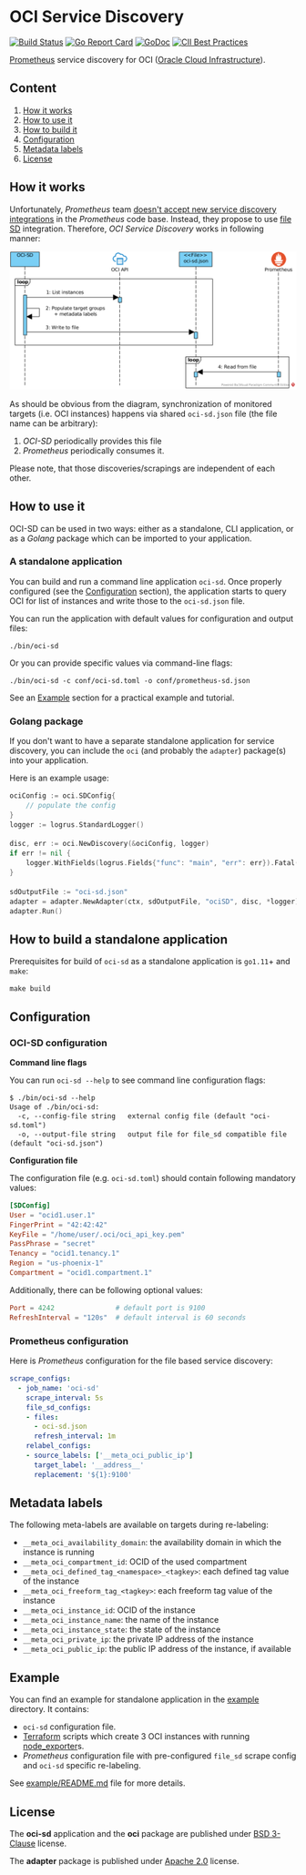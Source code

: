 # OCI Service Discovery

[![Build Status](https://travis-ci.org/sw-samuraj/oci-sd.svg?branch=master)](https://travis-ci.org/sw-samuraj/oci-sd)
[![Go Report Card](https://goreportcard.com/badge/github.com/sw-samuraj/oci-sd)](https://github.com/sw-samuraj/oci-sd)
[![GoDoc](https://godoc.org/github.com/sw-samuraj/oci-sd/oci?status.svg)](https://godoc.org/github.com/sw-samuraj/oci-sd/oci)
[![CII Best Practices](https://bestpractices.coreinfrastructure.org/projects/2185/badge)](https://bestpractices.coreinfrastructure.org/projects/2185)

[Prometheus](https://github.com/prometheus/prometheus) service discovery for OCI ([Oracle Cloud Infrastructure](https://cloud.oracle.com/iaas)).

## Content

1. [How it works](#how-it-works)
1. [How to use it](#how-to-use-it)
1. [How to build it](#how-to-build-a-standalone-application)
1. [Configuration](#configuration)
1. [Metadata labels](#metadata-labels)
1. [License](#license)

## How it works

Unfortunately, _Prometheus_ team [doesn't accept new service discovery
integrations](https://github.com/prometheus/prometheus/issues/4322#issuecomment-401828508) in the _Prometheus_
code base. Instead, they propose to use [file
SD](https://prometheus.io/docs/prometheus/latest/configuration/configuration/#%3Cfile_sd_config%3E) integration.
Therefore, _OCI Service Discovery_ works in following manner:

![OCI-SD sequence diagram](docs/OCI-SD-sequence.png)

As should be obvious from the diagram, synchronization of monitored targets (i.e. OCI instances) happens via shared
`oci-sd.json` file (the file name can be arbitrary):

1. _OCI-SD_ periodically provides this file
1. _Prometheus_ periodically consumes it.

Please note, that those discoveries/scrapings are independent of each other.

## How to use it

OCI-SD can be used in two ways: either as a standalone, CLI application, or as a _Golang_ package which can
be imported to your application.

### A standalone application

You can build and run a command line application `oci-sd`. Once properly configured (see the
[Configuration](#oci-sd-configuration) section), the application starts to query OCI for list of instances
and write those to the `oci-sd.json` file.

You can run the application with default values for configuration and output files:

    ./bin/oci-sd

Or you can provide specific values via command-line flags:

    ./bin/oci-sd -c conf/oci-sd.toml -o conf/prometheus-sd.json

See an [Example](#example) section for a practical example and tutorial.

### Golang package

If you don't want to have a separate standalone application for service discovery, you can include the `oci`
(and probably the `adapter`) package(s) into your application.

Here is an example usage:

```go
ociConfig := oci.SDConfig{
    // populate the config
}
logger := logrus.StandardLogger()

disc, err := oci.NewDiscovery(&ociConfig, logger)
if err != nil {
    logger.WithFields(logrus.Fields{"func": "main", "err": err}).Fatal("can't create OCI discovery")
}

sdOutputFile := "oci-sd.json"
adapter = adapter.NewAdapter(ctx, sdOutputFile, "ociSD", disc, *logger)
adapter.Run()
```

## How to build a standalone application

Prerequisites for build of `oci-sd` as a standalone application is `go1.11`+ and `make`:

    make build

## Configuration

### OCI-SD configuration

**Command line flags**

You can run `oci-sd --help` to see command line configuration flags:

    $ ./bin/oci-sd --help
    Usage of ./bin/oci-sd:
      -c, --config-file string   external config file (default "oci-sd.toml")
      -o, --output-file string   output file for file_sd compatible file (default "oci-sd.json")

**Configuration file**

The configuration file (e.g. `oci-sd.toml`) should contain following mandatory values:

```toml
[SDConfig]
User = "ocid1.user.1"
FingerPrint = "42:42:42"
KeyFile = "/home/user/.oci/oci_api_key.pem"
PassPhrase = "secret"
Tenancy = "ocid1.tenancy.1"
Region = "us-phoenix-1"
Compartment = "ocid1.compartment.1"
```

Additionally, there can be following optional values:

```toml
Port = 4242               # default port is 9100
RefreshInterval = "120s"  # default interval is 60 seconds
```

### Prometheus configuration

Here is _Prometheus_ configuration for the file based service discovery:

```yaml
scrape_configs:
  - job_name: 'oci-sd'
    scrape_interval: 5s
    file_sd_configs:
    - files:
      - oci-sd.json
      refresh_interval: 1m
    relabel_configs:
    - source_labels: ['__meta_oci_public_ip']
      target_label: '__address__'
      replacement: '${1}:9100'
```

## Metadata labels

The following meta-labels are available on targets during re-labeling:

* `__meta_oci_availability_domain`: the availability domain in which the instance is running
* `__meta_oci_compartment_id`: OCID of the used compartment
* `__meta_oci_defined_tag_<namespace>_<tagkey>`: each defined tag value of the instance
* `__meta_oci_freeform_tag_<tagkey>`: each freeform tag value of the instance
* `__meta_oci_instance_id`: OCID of the instance
* `__meta_oci_instance_name`: the name of the instance
* `__meta_oci_instance_state`: the state of the instance
* `__meta_oci_private_ip`: the private IP address of the instance
* `__meta_oci_public_ip`: the public IP address of the instance, if available

## Example

You can find an example for standalone application in the [example](example) directory. It contains:

* `oci-sd` configuration file.
* [Terraform](//www.terraform.io/) scripts which create 3 OCI instances with running
  [node_exporter](//github.com/prometheus/node_exporter)s.
* _Prometheus_ configuration file with pre-configured `file_sd` scrape config and `oci-sd` specific re-labeling.

See [example/README.md](example/README.md) file for more details.

## License

The **oci-sd** application and the **oci** package are published under
[BSD 3-Clause](http://opensource.org/licenses/BSD-3-Clause) license.

The **adapter** package is published under [Apache 2.0](http://www.apache.org/licenses/LICENSE-2.0) license.
